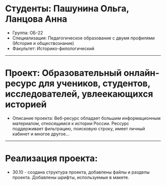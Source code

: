 # Студенты: Пашунина Ольга, Ланцова Анна
- Группа: ОБ-22
- Специализация: Педагогическое образование с двумя профилями (История и обществознание)
- Факультет: Историко-филологический
--- 
# Проект: Образовательный онлайн-ресурс для учеников, студентов, исследователей, увлеекающихся историей
- Описание проекта: Веб-ресурс обладает большим информационным материалом, относящимся к истории России. Рессурс поддерживает фильтрацию, поисковую строку, имеет личный кабинет и многое другое...
---
# Реализация проекта:
- 30.10 - создана структура проекта, добавлены файлы и разделы проекта. Добавлены шрифты, используемые в макете. 